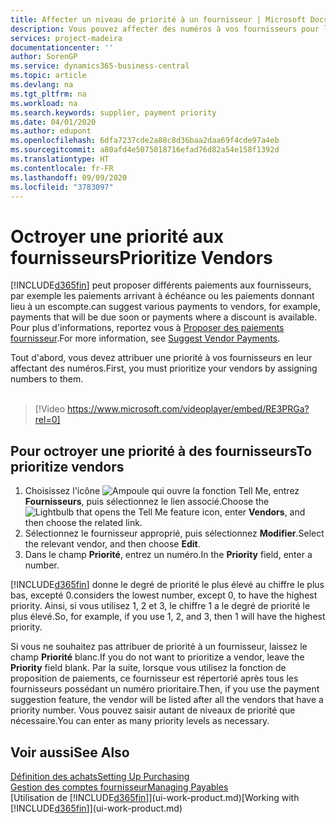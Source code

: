```yaml
---
title: Affecter un niveau de priorité à un fournisseur | Microsoft Docs
description: Vous pouvez affecter des numéros à vos fournisseurs pour les classer par ordre de priorité et faciliter des propositions de paiement dans Business Central.
services: project-madeira
documentationcenter: ''
author: SorenGP
ms.service: dynamics365-business-central
ms.topic: article
ms.devlang: na
ms.tgt_pltfrm: na
ms.workload: na
ms.search.keywords: supplier, payment priority
ms.date: 04/01/2020
ms.author: edupont
ms.openlocfilehash: 6dfa7237cde2a88c8d36baa2daa69f4cde97a4eb
ms.sourcegitcommit: a80afd4e5075018716efad76d82a54e158f1392d
ms.translationtype: HT
ms.contentlocale: fr-FR
ms.lasthandoff: 09/09/2020
ms.locfileid: "3783097"
---
```

# <a name="prioritize-vendors"></a><span data-ttu-id="0c3be-103">Octroyer une priorité aux fournisseurs</span><span class="sxs-lookup"><span data-stu-id="0c3be-103">Prioritize Vendors</span></span>
[!INCLUDE[d365fin](includes/d365fin_md.md)] <span data-ttu-id="0c3be-104">peut proposer différents paiements aux fournisseurs, par exemple les paiements arrivant à échéance ou les paiements donnant lieu à un escompte.</span><span class="sxs-lookup"><span data-stu-id="0c3be-104">can suggest various payments to vendors, for example, payments that will be due soon or payments where a discount is available.</span></span> <span data-ttu-id="0c3be-105">Pour plus d'informations, reportez vous à [Proposer des paiements fournisseur](payables-how-suggest-vendor-payments.md).</span><span class="sxs-lookup"><span data-stu-id="0c3be-105">For more information, see [Suggest Vendor Payments](payables-how-suggest-vendor-payments.md).</span></span>

<span data-ttu-id="0c3be-106">Tout d'abord, vous devez attribuer une priorité à vos fournisseurs en leur affectant des numéros.</span><span class="sxs-lookup"><span data-stu-id="0c3be-106">First, you must prioritize your vendors by assigning numbers to them.</span></span>
<br><br>
> [!Video https://www.microsoft.com/videoplayer/embed/RE3PRGa?rel=0]

## <a name="to-prioritize-vendors"></a><span data-ttu-id="0c3be-107">Pour octroyer une priorité à des fournisseurs</span><span class="sxs-lookup"><span data-stu-id="0c3be-107">To prioritize vendors</span></span>
1. <span data-ttu-id="0c3be-108">Choisissez l'icône ![Ampoule qui ouvre la fonction Tell Me](media/ui-search/search_small.png "Dites-moi ce que vous voulez faire"), entrez **Fournisseurs**, puis sélectionnez le lien associé.</span><span class="sxs-lookup"><span data-stu-id="0c3be-108">Choose the ![Lightbulb that opens the Tell Me feature](media/ui-search/search_small.png "Tell me what you want to do") icon, enter **Vendors**, and then choose the related link.</span></span>
2. <span data-ttu-id="0c3be-109">Sélectionnez le fournisseur approprié, puis sélectionnez **Modifier**.</span><span class="sxs-lookup"><span data-stu-id="0c3be-109">Select the relevant vendor, and then choose **Edit**.</span></span>
3. <span data-ttu-id="0c3be-110">Dans le champ **Priorité**, entrez un numéro.</span><span class="sxs-lookup"><span data-stu-id="0c3be-110">In the **Priority** field, enter a number.</span></span>

[!INCLUDE[d365fin](includes/d365fin_md.md)] <span data-ttu-id="0c3be-111">donne le degré de priorité le plus élevé au chiffre le plus bas, excepté 0.</span><span class="sxs-lookup"><span data-stu-id="0c3be-111">considers the lowest number, except 0, to have the highest priority.</span></span> <span data-ttu-id="0c3be-112">Ainsi, si vous utilisez 1, 2 et 3, le chiffre 1 a le degré de priorité le plus élevé.</span><span class="sxs-lookup"><span data-stu-id="0c3be-112">So, for example, if you use 1, 2, and 3, then 1 will have the highest priority.</span></span>

<span data-ttu-id="0c3be-113">Si vous ne souhaitez pas attribuer de priorité à un fournisseur, laissez le champ **Priorité** blanc.</span><span class="sxs-lookup"><span data-stu-id="0c3be-113">If you do not want to prioritize a vendor, leave the **Priority** field blank.</span></span> <span data-ttu-id="0c3be-114">Par la suite, lorsque vous utilisez la fonction de proposition de paiements, ce fournisseur est répertorié après tous les fournisseurs possédant un numéro prioritaire.</span><span class="sxs-lookup"><span data-stu-id="0c3be-114">Then, if you use the payment suggestion feature, the vendor will be listed after all the vendors that have a priority number.</span></span> <span data-ttu-id="0c3be-115">Vous pouvez saisir autant de niveaux de priorité que nécessaire.</span><span class="sxs-lookup"><span data-stu-id="0c3be-115">You can enter as many priority levels as necessary.</span></span>

## <a name="see-also"></a><span data-ttu-id="0c3be-116">Voir aussi</span><span class="sxs-lookup"><span data-stu-id="0c3be-116">See Also</span></span>
[<span data-ttu-id="0c3be-117">Définition des achats</span><span class="sxs-lookup"><span data-stu-id="0c3be-117">Setting Up Purchasing</span></span>](purchasing-setup-purchasing.md)  
[<span data-ttu-id="0c3be-118">Gestion des comptes fournisseur</span><span class="sxs-lookup"><span data-stu-id="0c3be-118">Managing Payables</span></span>](payables-manage-payables.md)  
<span data-ttu-id="0c3be-119">[Utilisation de [!INCLUDE[d365fin](includes/d365fin_md.md)]](ui-work-product.md)</span><span class="sxs-lookup"><span data-stu-id="0c3be-119">[Working with [!INCLUDE[d365fin](includes/d365fin_md.md)]](ui-work-product.md)</span></span>

